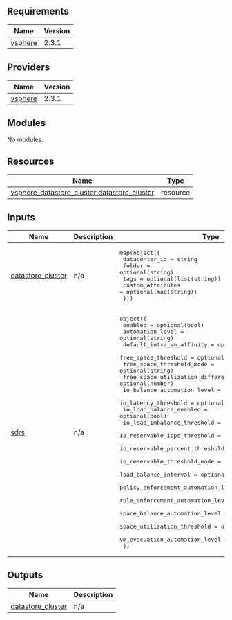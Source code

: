 ## Requirements

| Name | Version |
|------|---------|
| <a name="requirement_vsphere"></a> [vsphere](#requirement\_vsphere) | 2.3.1 |

## Providers

| Name | Version |
|------|---------|
| <a name="provider_vsphere"></a> [vsphere](#provider\_vsphere) | 2.3.1 |

## Modules

No modules.

## Resources

| Name | Type |
|------|------|
| [vsphere_datastore_cluster.datastore_cluster](https://registry.terraform.io/providers/hashicorp/vsphere/2.3.1/docs/resources/datastore_cluster) | resource |

## Inputs

| Name | Description | Type | Default | Required |
|------|-------------|------|---------|:--------:|
| <a name="input_datastore_cluster"></a> [datastore\_cluster](#input\_datastore\_cluster) | n/a | <pre>map(object({<br>    datacenter_id     = string<br>    folder            = optional(string)<br>    tags              = optional(list(string))<br>    custom_attributes = optional(map(string))<br>  }))</pre> | n/a | yes |
| <a name="input_sdrs"></a> [sdrs](#input\_sdrs) | n/a | <pre>object({<br>    enabled                                  = optional(bool)<br>    automation_level                    = optional(string)<br>    default_intra_vm_affinity           = optional(string)<br>    free_space_threshold                = optional(number)<br>    free_space_threshold_mode           = optional(string)<br>    free_space_utilization_difference   = optional(number)<br>    io_balance_automation_level         = optional(string)<br>    io_latency_threshold                = optional(number)<br>    io_load_balance_enabled             = optional(bool)<br>    io_load_imbalance_threshold         = optional(number)<br>    io_reservable_iops_threshold        = optional(number)<br>    io_reservable_percent_threshold     = optional(number)<br>    io_reservable_threshold_mode        = optional(string)<br>    load_balance_interval               = optional(number)<br>    policy_enforcement_automation_level = optional(string)<br>    rule_enforcement_automation_level   = optional(string)<br>    space_balance_automation_level      = optional(string)<br>    space_utilization_threshold         = optional(number)<br>    vm_evacuation_automation_level      = optional(string)<br>  })</pre> | `{}` | no |

## Outputs

| Name | Description |
|------|-------------|
| <a name="output_datastore_cluster"></a> [datastore\_cluster](#output\_datastore\_cluster) | n/a |
